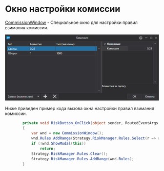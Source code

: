 # Окно настройки комиссии

[CommissionWindow](../api/StockSharp.Xaml.CommissionWindow.html) \- Специальное окно для настройки правил взимания комиссии. 

![API ComissionWindow](../images/API_ComissionWindow.png)

Ниже приведен пример кода вызова окна настройки правил взимания комиссии. 

```cs
		private void RiskButton_OnClick(object sender, RoutedEventArgs e)
		{
			var wnd = new CommissionWindow();
			wnd.Rules.AddRange(Strategy.RiskManager.Rules.Select(r => r.Clone()));
			if (!wnd.ShowModal(this))
				return;
			Strategy.RiskManager.Rules.Clear();
			Strategy.RiskManager.Rules.AddRange(wnd.Rules);
		}
	  				
```
